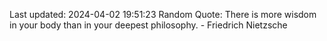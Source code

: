 Last updated: 2024-04-02 19:51:23
Random Quote: There is more wisdom in your body than in your deepest philosophy. - Friedrich Nietzsche